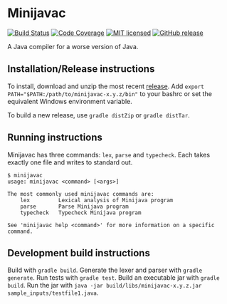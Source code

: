 # Minijavac

[![Build Status](https://img.shields.io/travis/aj-michael/minijavac.svg)](https://travis-ci.org/aj-michael/minijavac)
[![Code Coverage](https://img.shields.io/codecov/c/github/aj-michael/minijavac.svg)](https://codecov.io/github/aj-michael/minijavac)
[![MIT licensed](https://img.shields.io/badge/license-MIT-blue.svg)](https://raw.githubusercontent.com/aj-michael/minijavac/master/LICENSE)
[![GitHub release](https://img.shields.io/github/release/aj-michael/minijavac.svg)](https://github.com/aj-michael/minijavac/releases)

A Java compiler for a worse version of Java.

## Installation/Release instructions

To install, download and unzip the most recent [release](https://github.com/aj-michael/minijavac/releases). Add `export PATH="$PATH:/path/to/minijavac-x.y.z/bin"` to your bashrc or set the equivalent Windows environment variable.

To build a new release, use `gradle distZip` or `gradle distTar`.

## Running instructions

Minijavac has three commands: `lex`, `parse` and `typecheck`. Each takes exactly one file and writes to standard out.

    $ minijavac
    usage: minijavac <command> [<args>]

    The most commonly used minijavac commands are:
        lex         Lexical analysis of Minijava program
        parse       Parse Minijava program
        typecheck   Typecheck Minijava program

    See 'minijavac help <command>' for more information on a specific command.


## Development build instructions

Build with `gradle build`. Generate the lexer and parser with `gradle generate`. Run tests with `gradle test`. Build an executable jar with `gradle build`. Run the jar with `java -jar build/libs/minijavac-x.y.z.jar sample_inputs/testfile1.java`.
